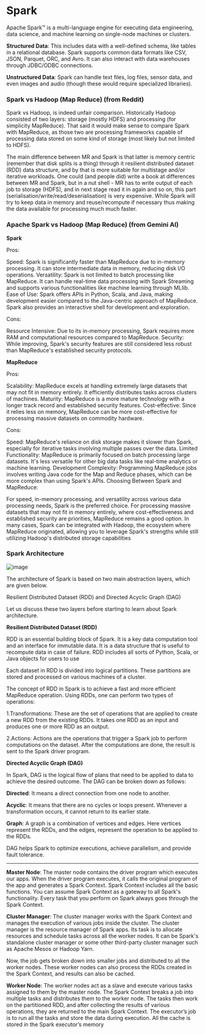 # Spark

Apache Spark™ is a multi-language engine for executing data engineering, data science, and machine learning on single-node machines or clusters.

**Structured Data**: This includes data with a well-defined schema, like tables in a relational database. Spark supports common data formats like CSV, JSON, Parquet, ORC, and Avro. It can also interact with data warehouses through JDBC/ODBC connections.

**Unstructured Data**: Spark can handle text files, log files, sensor data, and even images and audio (though these would require specialized libraries).


### Spark vs Hadoop (Map Reduce) (from Reddit)

Spark vs Hadoop, is indeed unfair comparison. Historically Hadoop consisted of two layers: storage (mostly HDFS) and processing (for simplicity MapReduce). That said it would make sense to compare Spark with MapReduce, as those two are processing frameworks capable of processing data stored on some kind of storage (most likely but not limited to HDFS).

The main difference between MR and Spark is that latter is memory centric (remember that disk splits is a thing) through it resilient distributed dataset (RDD) data structure, and by that is more suitable for multistage and/or iterative workloads. One could (and people did) write a book at differences between MR and Spark, but in a nut shell - MR has to write output of each job to storage (HDFS), and in next stage read it in again and so on, this part (serialisation/write/read/deserialisation) is very expensive. While Spark will try to keep data in memory and reuse/recompute if necessary thus making the data available for processing much much faster.



### Apache Spark vs Hadoop (Map Reduce) (from Gemini AI)

**Spark**

Pros:

Speed: Spark is significantly faster than MapReduce due to in-memory processing. It can store intermediate data in memory, reducing disk I/O operations.
Versatility: Spark is not limited to batch processing like MapReduce. It can handle real-time data processing with Spark Streaming and supports various functionalities like machine learning through MLlib.
Ease of Use: Spark offers APIs in Python, Scala, and Java, making development easier compared to the Java-centric approach of MapReduce. Spark also provides an interactive shell for development and exploration.

Cons:

Resource Intensive: Due to its in-memory processing, Spark requires more RAM and computational resources compared to MapReduce.
Security: While improving, Spark's security features are still considered less robust than MapReduce's established security protocols.

**MapReduce**

Pros:

Scalability: MapReduce excels at handling extremely large datasets that may not fit in memory entirely. It efficiently distributes tasks across clusters of machines.
Maturity: MapReduce is a more mature technology with a longer track record and established security features.
Cost-effective: Since it relies less on memory, MapReduce can be more cost-effective for processing massive datasets on commodity hardware.

Cons:

Speed: MapReduce's reliance on disk storage makes it slower than Spark, especially for iterative tasks involving multiple passes over the data.
Limited Functionality: MapReduce is primarily focused on batch processing large datasets. It's less versatile for other big data tasks like real-time analytics or machine learning.
Development Complexity: Programming MapReduce jobs involves writing Java code for the Map and Reduce phases, which can be more complex than using Spark's APIs.
Choosing Between Spark and MapReduce:

For speed, in-memory processing, and versatility across various data processing needs, Spark is the preferred choice.
For processing massive datasets that may not fit in memory entirely, where cost-effectiveness and established security are priorities, MapReduce remains a good option.
In many cases, Spark can be integrated with Hadoop, the ecosystem where MapReduce originated, allowing you to leverage Spark's strengths while still utilizing Hadoop's distributed storage capabilities


### Spark Architecture
![image](https://github.com/dinesh0430/notes-for-learning/assets/32917000/0db19a99-e644-4053-9677-cde17635b4e6)

The architecture of Spark is based on two main abstraction layers, which are given below.

Resilient Distributed Dataset (RDD) and Directed Acyclic Graph (DAG)
 
Let us discuss these two layers before starting to learn about Spark architecture.

**Resilient Distributed Dataset (RDD)**

RDD is an essential building block of Spark. It is a key data computation tool and an interface for immutable data. It is a data structure that is useful to recompute data in case of failure. RDD includes all sorts of Python, Scala, or Java objects for users to use

Each dataset in RDD is divided into logical partitions. These partitions are stored and processed on various machines of a cluster.

The concept of RDD in Spark is to achieve a fast and more efficient MapReduce operation.
Using RDDs, one can perform two types of operations:

1.Transformations: These are the set of operations that are applied to create a new RDD from the existing RDDs. It takes one RDD as an input and produces one or more RDD as an output.

2.Actions: Actions are the operations that trigger a Spark job to perform computations on the dataset. After the computations are done, the result is sent to the Spark driver program.

**Directed Acyclic Graph (DAG)**

In Spark, DAG is the logical flow of plans that need to be applied to data to achieve the desired outcome. The DAG can be broken down as follows:

**Directed**: It means a direct connection from one node to another. 
 
**Acyclic**: It means that there are no cycles or loops present. Whenever a transformation occurs, it cannot return to its earlier state.
 
**Graph**: A graph is a combination of vertices and edges. Here vertices represent the RDDs, and the edges, represent the operation to be applied to the RDDs.
 
DAG helps Spark to optimize executions, achieve parallelism, and provide fault tolerance.

---

**Master Node**: The master node contains the driver program which executes our apps. When the driver program executes, it calls the original program of the app and generates a Spark Context. Spark Context includes all the basic functions. You can assume Spark Context as a gateway to all Spark's functionality. Every task that you perform on Spark always goes through the Spark Context. 

**Cluster Manager**: The cluster manager works with the Spark Context and manages the execution of various jobs inside the cluster. The cluster manager is the resource manager of Spark apps. Its task is to allocate resources and schedule tasks across all the worker nodes. It can be Spark's standalone cluster manager or some other third-party cluster manager such as Apache Mesos or Hadoop Yarn.

Now, the job gets broken down into smaller jobs and distributed to all the worker nodes. These worker nodes can also process the RDDs created in the Spark Context, and results can also be cached.

**Worker Node**: The worker nodes act as a slave and execute various tasks assigned to them by the master node. The Spark Context breaks a job into multiple tasks and distributes them to the worker node. The tasks then work on the partitioned RDD, and after collecting the results of various operations, they are returned to the main Spark Context. The executor’s job is to run all the tasks and store the data during execution. All the cache is stored in the Spark executor’s memory

